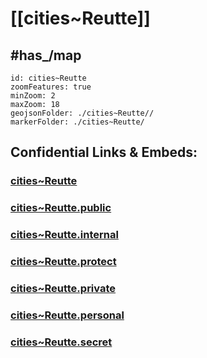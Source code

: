 # [[cities~Reutte]] 


## #has_/map  



```leaflet
id: cities~Reutte
zoomFeatures: true 
minZoom: 2 
maxZoom: 18
geojsonFolder: ./cities~Reutte//
markerFolder: ./cities~Reutte/
```


## Confidential Links & Embeds: 

### [cities~Reutte](/_Standards/Earth/Continent/Europe/Europe~Central/Austria/Austrias_States/Tirol/counties~Tirol/Reutte/cities~Reutte.md) 

### [cities~Reutte.public](/_public/Earth/Continent/Europe/Europe~Central/Austria/Austrias_States/Tirol/counties~Tirol/Reutte/cities~Reutte.public.md) 

### [cities~Reutte.internal](/_internal/Earth/Continent/Europe/Europe~Central/Austria/Austrias_States/Tirol/counties~Tirol/Reutte/cities~Reutte.internal.md) 

### [cities~Reutte.protect](/_protect/Earth/Continent/Europe/Europe~Central/Austria/Austrias_States/Tirol/counties~Tirol/Reutte/cities~Reutte.protect.md) 

### [cities~Reutte.private](/_private/Earth/Continent/Europe/Europe~Central/Austria/Austrias_States/Tirol/counties~Tirol/Reutte/cities~Reutte.private.md) 

### [cities~Reutte.personal](/_personal/Earth/Continent/Europe/Europe~Central/Austria/Austrias_States/Tirol/counties~Tirol/Reutte/cities~Reutte.personal.md) 

### [cities~Reutte.secret](/_secret/Earth/Continent/Europe/Europe~Central/Austria/Austrias_States/Tirol/counties~Tirol/Reutte/cities~Reutte.secret.md)

